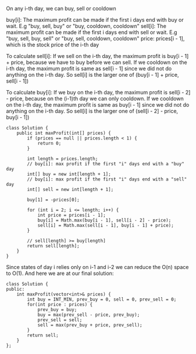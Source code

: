 On any i-th day, we can buy, sell or cooldown

buy[i]: The maximum profit can be made if the first i days end with buy or wait. E.g "buy, sell, buy" or "buy, cooldown, cooldown"
sell[i]: The maximum profit can be made if the first i days end with sell or wait. E.g "buy, sell, buy, sell" or "buy, sell, cooldown, cooldown"
price: prices[i - 1], which is the stock price of the i-th day

To calculate sell[i]:
If we sell on the i-th day, the maximum profit is buy[i - 1] + price, because we have to buy before we can sell.
If we cooldown on the i-th day, the maximum profit is same as sell[i - 1] since we did not do anything on the i-th day.
So sell[i] is the larger one of (buy[i - 1] + price, sell[i - 1])

To calculate buy[i]:
If we buy on the i-th day, the maximum profit is sell[i - 2] - price, because on the (i-1)th day we can only cooldown.
If we cooldown on the i-th day, the maximum profit is same as buy[i - 1] since we did not do anything on the i-th day.
So sell[i] is the larger one of (sell[i - 2] - price, buy[i - 1])

```
class Solution {
    public int maxProfit(int[] prices) {
        if (prices == null || prices.length < 1) {
            return 0;
        }
        
        int length = prices.length;
        // buy[i]: max profit if the first "i" days end with a "buy" day
        int[] buy = new int[length + 1];
        // buy[i]: max profit if the first "i" days end with a "sell" day
        int[] sell = new int[length + 1];
        
        buy[1] = -prices[0];
        
        for (int i = 2; i <= length; i++) {
            int price = prices[i - 1];
            buy[i] = Math.max(buy[i - 1], sell[i - 2] - price);
            sell[i] = Math.max(sell[i - 1], buy[i - 1] + price);
        }
        
        // sell[length] >= buy[length]
        return sell[length];
    }
}
```

Since states of day i relies only on i-1 and i-2 we can reduce the O(n) space to O(1). And here we are at our final solution:

```
class Solution {
public:
    int maxProfit(vector<int>& prices) {
        int buy = INT_MIN, prev_buy = 0, sell = 0, prev_sell = 0;
        for(int price : prices) {
            prev_buy = buy;
            buy = max(prev_sell - price, prev_buy);
            prev_sell = sell;
            sell = max(prev_buy + price, prev_sell);
        }
        return sell;
    }
};
```
